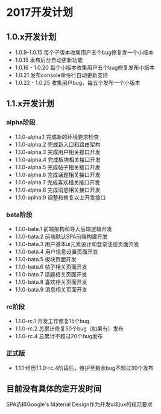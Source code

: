 # 2017开发计划

## 1.0.x开发计划

- 1.0.9-1.0.15 每个子版本收集用户五个bug修复发一个小版本
- 1.0.15 发布后台自动更新功能
- 1.0.16 - 1.0.20 每个小版本收集用户五个bug修复发布小版本
- 1.0.21 发布console命令行自动更新支持
- 1.0.22 - 1.0.25 收集用户bug，每五个发布一个小版本


## 1.1.x开发计划

### alpha阶段
- 1.1.0-alpha.1 完成新的环境要求检查
- 1.1.0-alpha.2 完成新入口和路由架构
- 1.1.0-alpha.3 完成用户相关接口开发
- 1.1.0-alpha.4 完成板块相关接口开发
- 1.1.0-alpha.5 完成帖子相关接口开发
- 1.1.0-alpha.6 完成话题相关接口开发
- 1.1.0-alpha.7 完成喜欢相关接口开发
- 1.1.0-alpha.8 完成消息相关接口开发
- 1.1.0-aplha.9 调整和修复以上开发接口

### bata阶段
- 1.1.0-bate.1 前端架构和导入后端逻辑开发
- 1.1.0-bata.2 前端默认SPA前端构建开发
- 1.1.0-bata.3 用户基本ui元素设计和登录注册页面开发
- 1.1.0-bata.4 用户信息设置页面开发
- 1.1.0-bata.5 板块页面开发
- 1.1.0-bata.6 帖子相关页面开发
- 1.1.0-bata.7 话题相关页面开发
- 1.1.0-bata.8 喜欢相关页面开发
- 1.1.0-bata.9 消息相关页面开发

### rc阶段
- 1.1.0-rc.1 开发工作修复15个bug.
- 1.1.0-rc.2 总累计修复50个bug（如果有）发布
- 1.1.0-rc.4 总累计不超过20个bug发布

### 正式版
- 1.1.1 经历1.1.0-rc.4阶段后，维护至剩余bug不超过30个发布


## 目前没有具体的定开发时间
SPA选择Google's Material Design作为开发ui和ux的规范要求
